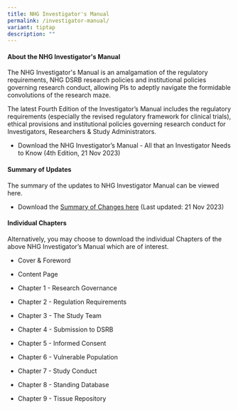```yaml
---
title: NHG Investigator's Manual
permalink: /investigator-manual/
variant: tiptap
description: ""
---
```

<h4><strong>About the NHG Investigator's Manual</strong></h4>
<p>The NHG Investigator's Manual is an amalgamation of the regulatory requirements,
NHG DSRB research policies and institutional policies governing research
conduct, allowing PIs to adeptly navigate the formidable convolutions of
the research maze.</p>
<p>The latest Fourth Edition of the Investigator’s Manual includes the regulatory
requirements (especially the revised regulatory framework for clinical
trials), ethical provisions and institutional policies governing research
conduct for Investigators, Researchers &amp; Study Administrators.</p>
<ul data-tight="true" class="tight">
<li>
<p>Download the NHG Investigator’s Manual -&nbsp;All that an Investigator
Needs to Know (4th Edition, 21 Nov 2023)</p>
</li>
</ul>
<p></p>
<h4><strong>Summary of Updates</strong></h4>
<p>The summary of the updates to NHG Investigator Manual can be viewed here.</p>
<ul data-tight="true" class="tight">
<li>
<p>Download the <a href="https://www.research.nhg.com.sg/wps/wcm/connect/da8cd1c2-59cf-44a8-a3bf-8724791f8496/Summary+of+Change_21Nov23.pdf?MOD=AJPERES&amp;CVID=oLMMbnF&amp;CVID=oLMMbnF" rel="noopener noreferrer nofollow" target="_blank"><u>Summary of Changes here</u></a> (Last
updated: 21 Nov 2023)&nbsp;</p>
</li>
</ul>
<p></p>
<h4><strong>Individual Chapters</strong></h4>
<p>Alternatively, you may choose to download the individual Chapters of the
above NHG Investigator’s Manual which are of interest.</p>
<ul data-tight="true" class="tight">
<li>
<p>Cover &amp; Foreword</p>
</li>
<li>
<p>Content Page</p>
</li>
<li>
<p>Chapter 1 -&nbsp;Research Governance&nbsp;</p>
</li>
<li>
<p>Chapter 2 -&nbsp;Regulation Requirements&nbsp;</p>
</li>
<li>
<p>Chapter 3 -&nbsp;The Study Team&nbsp;</p>
</li>
<li>
<p>Chapter 4 -&nbsp;Submission to DSRB&nbsp;</p>
</li>
<li>
<p>Chapter 5 -&nbsp;Informed Consent&nbsp;</p>
</li>
<li>
<p>Chapter 6 - Vulnerable Population</p>
</li>
<li>
<p>Chapter 7 - Study Conduct&nbsp;</p>
</li>
<li>
<p>Chapter 8 - Standing Database&nbsp;</p>
</li>
<li>
<p>Chapter 9 - Tissue Repository&nbsp;</p>
</li>
</ul>
<p></p>